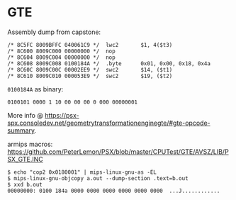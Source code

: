 # GTE

Assembly dump from capstone:
```
/* 8C5FC 8009BFFC 040061C9 */  lwc2       $1, 4($t3)
/* 8C600 8009C000 00000000 */  nop
/* 8C604 8009C004 00000000 */  nop
/* 8C608 8009C008 0100184A */  .byte      0x01, 0x00, 0x18, 0x4a
/* 8C60C 8009C00C 00002EE9 */  swc2       $14, ($t1)
/* 8C610 8009C010 000053E9 */  swc2       $19, ($t2)
```

`0100184A` as binary:
```
0100101 0000 1 10 00 00 00 0 000 00000001
```

More info @ https://psx-spx.consoledev.net/geometrytransformationenginegte/#gte-opcode-summary.

armips macros: https://github.com/PeterLemon/PSX/blob/master/CPUTest/GTE/AVSZ/LIB/PSX_GTE.INC

```
$ echo "cop2 0x0180001" | mips-linux-gnu-as -EL
$ mips-linux-gnu-objcopy a.out --dump-section .text=b.out
$ xxd b.out
00000000: 0100 184a 0000 0000 0000 0000 0000 0000  ...J............
```
